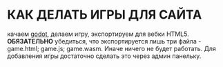 # КАК ДЕЛАТЬ ИГРЫ ДЛЯ САЙТА
качаем [godot](https://godotengine.org/), делаем игру, экспортируем для вебки HTML5. **ОБЯЗАТЕЛЬНО** убедиться, что экспортируется лишь три файла - game.html; game.js; game.wasm. Иначе ничего не будет работать. Для добавления игры достаточно сделать это через админ панельку.
